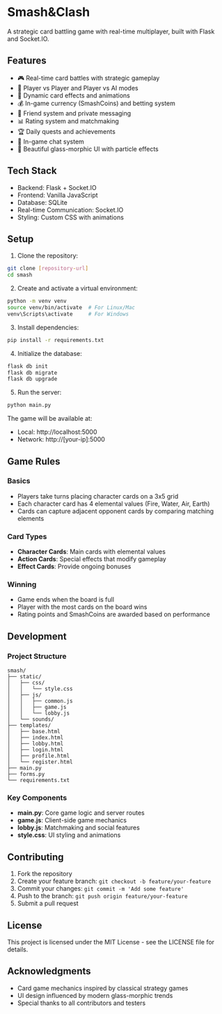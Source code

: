 # Smash&Clash

A strategic card battling game with real-time multiplayer, built with Flask and Socket.IO.

## Features

- 🎮 Real-time card battles with strategic gameplay
- 👥 Player vs Player and Player vs AI modes
- 🌟 Dynamic card effects and animations
- 💰 In-game currency (SmashCoins) and betting system
- 👥 Friend system and private messaging
- 📊 Rating system and matchmaking
- 🏆 Daily quests and achievements
- 💬 In-game chat system
- 🎨 Beautiful glass-morphic UI with particle effects

## Tech Stack

- Backend: Flask + Socket.IO
- Frontend: Vanilla JavaScript
- Database: SQLite
- Real-time Communication: Socket.IO
- Styling: Custom CSS with animations

## Setup

1. Clone the repository:
```bash
git clone [repository-url]
cd smash
```

2. Create and activate a virtual environment:
```bash
python -m venv venv
source venv/bin/activate  # For Linux/Mac
venv\Scripts\activate     # For Windows
```

3. Install dependencies:
```bash
pip install -r requirements.txt
```

4. Initialize the database:
```bash
flask db init
flask db migrate
flask db upgrade
```

5. Run the server:
```bash
python main.py
```

The game will be available at:
- Local: http://localhost:5000
- Network: http://[your-ip]:5000

## Game Rules

### Basics
- Players take turns placing character cards on a 3x5 grid
- Each character card has 4 elemental values (Fire, Water, Air, Earth)
- Cards can capture adjacent opponent cards by comparing matching elements

### Card Types
- **Character Cards**: Main cards with elemental values
- **Action Cards**: Special effects that modify gameplay
- **Effect Cards**: Provide ongoing bonuses

### Winning
- Game ends when the board is full
- Player with the most cards on the board wins
- Rating points and SmashCoins are awarded based on performance

## Development

### Project Structure
```
smash/
├── static/
│   ├── css/
│   │   └── style.css
│   ├── js/
│   │   ├── common.js
│   │   ├── game.js
│   │   └── lobby.js
│   └── sounds/
├── templates/
│   ├── base.html
│   ├── index.html
│   ├── lobby.html
│   ├── login.html
│   ├── profile.html
│   └── register.html
├── main.py
├── forms.py
└── requirements.txt
```

### Key Components
- **main.py**: Core game logic and server routes
- **game.js**: Client-side game mechanics
- **lobby.js**: Matchmaking and social features
- **style.css**: UI styling and animations

## Contributing

1. Fork the repository
2. Create your feature branch: `git checkout -b feature/your-feature`
3. Commit your changes: `git commit -m 'Add some feature'`
4. Push to the branch: `git push origin feature/your-feature`
5. Submit a pull request

## License

This project is licensed under the MIT License - see the LICENSE file for details.

## Acknowledgments

- Card game mechanics inspired by classical strategy games
- UI design influenced by modern glass-morphic trends
- Special thanks to all contributors and testers
